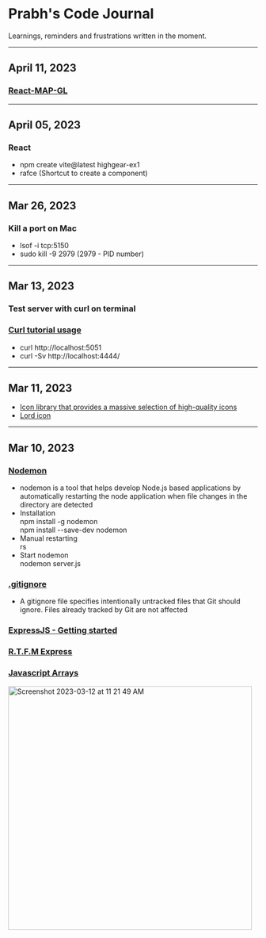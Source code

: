 # Prabh's Code Journal
Learnings, reminders and frustrations written in the moment.

---
## April 11, 2023
### [React-MAP-GL](https://visgl.github.io/react-map-gl/)
---
## April 05, 2023
### React
- npm create vite@latest highgear-ex1    
- rafce (Shortcut to create a component)
---
## Mar 26, 2023
### Kill a port on Mac
- lsof -i tcp:5150
- sudo kill -9 2979 (2979 - PID number)

---
## Mar 13, 2023
### Test server with curl on terminal
### [Curl tutorial usage](https://curl.se/docs/manual.html)
- curl http://localhost:5051        
- curl -Sv http://localhost:4444/

---
## Mar 11, 2023
- [Icon library that provides a massive selection of high-quality icons](https://iconoir.com/)
- [Lord icon](https://lordicon.com/)

---
## Mar 10, 2023
### [Nodemon](https://www.npmjs.com/package/nodemon)
- nodemon is a tool that helps develop Node.js based applications by automatically restarting the node application when file changes in the directory are detected
- Installation  
npm install -g nodemon      
npm install --save-dev nodemon
- Manual restarting    
rs
- Start nodemon    
nodemon server.js

### [.gitignore](https://git-scm.com/docs/gitignore)
- A gitignore file specifies intentionally untracked files that Git should ignore. Files already tracked by Git are not affected

### [ExpressJS - Getting started](https://expressjs.com/en/starter/installing.html)
### [R.T.F.M Express](https://expressjs.com/en/4x/api.html)


### [Javascript Arrays](https://developer.mozilla.org/en-US/docs/Web/JavaScript/Reference/Global_Objects/Array)


<img width="492" alt="Screenshot 2023-03-12 at 11 21 49 AM" src="https://user-images.githubusercontent.com/124747486/224561465-ffc7c4c4-bcd2-467a-9ab6-d0c6bb1bde68.png">
